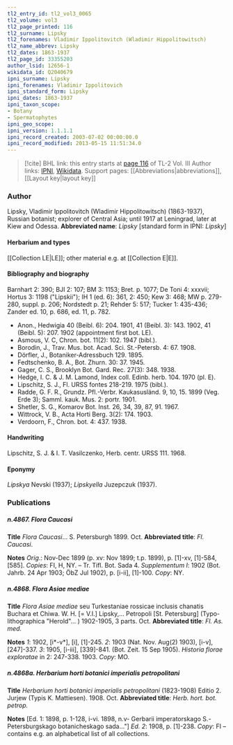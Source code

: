 ```yaml
---
tl2_entry_id: tl2_vol3_0065
tl2_volume: vol3
tl2_page_printed: 116
tl2_surname: Lipsky
tl2_forenames: Vladimir Ippolitovitch (Wladimir Hippolitowitsch)
tl2_name_abbrev: Lipsky
tl2_dates: 1863-1937
tl2_page_id: 33355203
author_lsid: 12656-1
wikidata_id: Q2040679
ipni_surname: Lipsky
ipni_forenames: Vladimir Ippolitovich
ipni_standard_form: Lipsky
ipni_dates: 1863-1937
ipni_taxon_scope: 
- Botany
- Spermatophytes
ipni_geo_scope: 
ipni_version: 1.1.1.1
ipni_record_created: 2003-07-02 00:00:00.0
ipni_record_modified: 2013-05-15 11:51:34.0
---
```


> [!cite] BHL link: this entry starts at [page 116](https://www.biodiversitylibrary.org/page/33355203) of TL-2 Vol. III
> Author links: [IPNI](https://www.ipni.org/a/12656-1), [Wikidata](https://www.wikidata.org/wiki/Q2040679). Support pages: [[Abbreviations|abbreviations]], [[Layout key|layout key]]

### Author

Lipsky, Vladimir lppolitovitch (Wladimir Hippolitowitsch) (1863-1937), Russian botanist; explorer of Central Asia; until 1917 at Leningrad, later at Kiew and Odessa. 
**Abbreviated name**: *Lipsky* \[standard form in IPNI: *Lipsky*\]

#### Herbarium and types

[[Collection LE|LE]]; other material e.g. at [[Collection E|E]].

#### Bibliography and biography

Barnhart 2: 390; BJI 2: 107; BM 3: 1153; Bret. p. 1077; De Toni 4: xxxvii; Hortus 3: 1198 ("Lipskii"); IH 1 (ed. 6): 361, 2: 450; Kew 3: 468; MW p. 279-280, suppl. p. 206; Nordstedt p. 21; Rehder 5: 517; Tucker 1: 435-436; Zander ed. 10, p. 686, ed. 11, p. 782.
- Anon., Hedwigia 40 (Beibl. 6): 204. 1901, 41 (Beibl. 3): 143. 1902, 41 (Beibl. 5): 207. 1902 (appointment first bot. LE).
- Asmous, V. C, Chron. bot. 11(2): 102. 1947 (bibl.).
- Borodin, J., Trav. Mus. bot. Acad. Sci. St.-Petersb. 4: 67. 1908.
- Dörfler, J., Botaniker-Adressbuch 129. 1895.
- Fedtschenko, B. A., Bot. Zhurn. 30: 37. 1945.
- Gager, C. S., Brooklyn Bot. Gard. Rec. 27(3): 348. 1938.
- Hedge, I. C. & J. M. Lamond, Index coll. Edinb. herb. 104. 1970 (pl. E).
- Lipschitz, S. J., Fl. URSS fontes 218-219. 1975 (bibl.).
- Radde, G. F. R., Grundz. Pfl.-Verbr. Kaukasusländ. 9, 10, 15. 1899 (Veg. Erde 3); Samml. kauk. Mus. 2: portr. 1901.
- Shetler, S. G., Komarov Bot. Inst. 26, 34, 39, 87, 91. 1967.
- Wittrock, V. B., Acta Horti Berg. 3(2): 174. 1903.
- Verdoorn, F., Chron. bot. 4: 437. 1938.

#### Handwriting

Lipschitz, S. J. & I. T. Vasilczenko, Herb. centr. URSS 111. 1968.

#### Eponymy

*Lipskya* Nevski (1937); *Lipskyella* Juzepczuk (1937).

### Publications

##### n.4867. Flora Caucasi

**Title**
*Flora Caucasi*... S. Petersburgh 1899. Oct.
**Abbreviated title**: *Fl. Caucasi*.

**Notes**
*Orig*.: Nov-Dec 1899 (p. xv: Nov 1899; t.p. 1899), p. \[1\]-xv, \[1\]-584, \[585\]. *Copies*: FI, H, NY. – Tr. Tifl. Bot. Sada 4.
*Supplementum I*: 1902 (Bot. Jahrb. 24 Apr 1903; ÖbZ Jul 1902), p. \[i-ii\], \[1\]-100. *Copy*: NY.

##### n.4868. Flora Asiae mediae

**Title**
*Flora Asiae mediae* seu Turkestaniae rossicae inclusis chanatis Buchara et Chiwa. W. H. \[= V.I.\] Lipsky,... Petropoli \[St. Petersburg\] (Typo-lithographica "Herold"... ) 1902-1905, 3 parts. Oct.
**Abbreviated title**: *Fl. As. med.*

**Notes**
*1*: 1902, \[i\*-v\*\], \[i\], \[1\]-245.
*2*: 1903 (Nat. Nov. Aug(2) 1903), \[i-v\], \[247\]-337.
*3*: 1905, \[i-iii\], \[339\]-841. (Bot. Zeit. 15 Sep 1905).
*Historia florae exploratae* in 2: 247-338. 1903.
*Copy*: MO.

##### n.4868a. Herbarium horti botanici imperialis petropolitani

**Title**
*Herbarium horti botanici imperialis petropolitani* (1823-1908) Editio 2. Jurjew (Typis K. Mattiesen). 1908. Oct.
**Abbreviated title**: *Herb. hort. bot. petrop.*

**Notes**
\[Ed. 1: 1898, p. 1-128, i-vi. 1898, n.v- Gerbarii imperatorskago S.-Petersburgskago botanicheskago sada..."\]
*Ed. 2*: 1908, p. \[1\]-238. *Copy*: FI – contains e.g. an alphabetical list of all collections.

